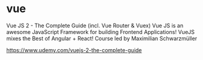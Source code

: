 # vue
Vue JS 2 - The Complete Guide (incl. Vue Router & Vuex)
Vue JS is an awesome JavaScript Framework for building Frontend Applications! VueJS mixes the Best of Angular + React!
Course led by Maximilian Schwarzmüller

https://www.udemy.com/vuejs-2-the-complete-guide